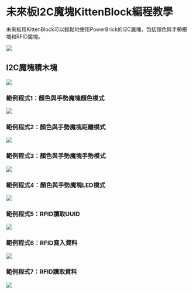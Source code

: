 # 未來板I2C魔塊KittenBlock編程教學

未來板用KittenBlock可以輕鬆地使用PowerBrick的I2C魔塊，包括顏色與手勢模塊和RFID魔塊。

![](../functional_module/PWmodules/images/kbbanner.png)

## I2C魔塊積木塊

![](./images/i2c.png)

### 範例程式1：顏色與手勢魔塊顏色模式

![](./images/i2c_code1.png)

### 範例程式2：顏色與手勢魔塊距離模式

![](./images/i2c_code2.png)

### 範例程式3：顏色與手勢魔塊手勢模式

![](./images/i2c_code3.png)

### 範例程式4：顏色與手勢魔塊LED模式

![](./images/i2c_code4.png)

### 範例程式5：RFID讀取UUID

![](./images/i2c_code5.png)

### 範例程式6：RFID寫入資料

![](./images/i2c_code6.png)

### 範例程式7：RFID讀取資料

![](./images/i2c_code7.png)